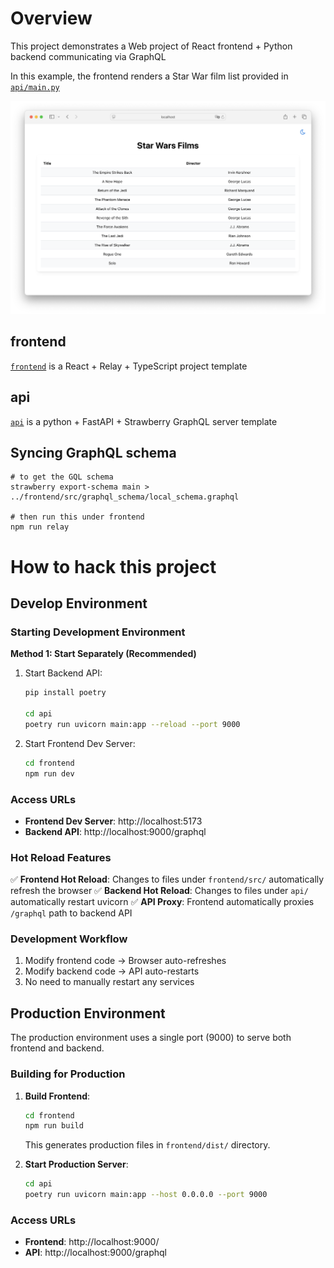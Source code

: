 # Overview

This project demonstrates a Web project of React frontend + Python backend communicating via GraphQL

In this example, the frontend renders a Star War film list provided in [`api/main.py`](api/main.py)

![Project Screenshot](frontend/src/assets/screenshot.png)

## frontend

[`frontend`](frontend/) is a React + Relay + TypeScript project template

## api

[`api`](api/) is a python + FastAPI + Strawberry GraphQL server template


## Syncing GraphQL schema

```
# to get the GQL schema
strawberry export-schema main > ../frontend/src/graphql_schema/local_schema.graphql

# then run this under frontend
npm run relay
```

# How to hack this project

## Develop Environment

### Starting Development Environment

**Method 1: Start Separately (Recommended)**

1. Start Backend API:
   ```bash
   pip install poetry

   cd api
   poetry run uvicorn main:app --reload --port 9000
   ```

2. Start Frontend Dev Server:
   ```bash
   cd frontend
   npm run dev
   ```
### Access URLs

- **Frontend Dev Server**: http://localhost:5173
- **Backend API**: http://localhost:9000/graphql

### Hot Reload Features

✅ **Frontend Hot Reload**: Changes to files under `frontend/src/` automatically refresh the browser
✅ **Backend Hot Reload**: Changes to files under `api/` automatically restart uvicorn
✅ **API Proxy**: Frontend automatically proxies `/graphql` path to backend API

### Development Workflow

1. Modify frontend code → Browser auto-refreshes
2. Modify backend code → API auto-restarts
3. No need to manually restart any services

## Production Environment

The production environment uses a single port (9000) to serve both frontend and backend.

### Building for Production

1. **Build Frontend**:
   ```bash
   cd frontend
   npm run build
   ```
   This generates production files in `frontend/dist/` directory.

2. **Start Production Server**:
   ```bash
   cd api
   poetry run uvicorn main:app --host 0.0.0.0 --port 9000
   ```

### Access URLs

- **Frontend**: http://localhost:9000/
- **API**: http://localhost:9000/graphql

